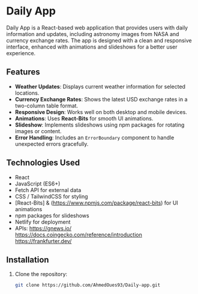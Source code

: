 # Daily App

Daily App is a React-based web application that provides users with daily information and updates, including astronomy images from NASA and currency exchange rates. The app is designed with a clean and responsive interface, enhanced with animations and slideshows for a better user experience.

## Features

 - **Weather Updates**: Displays current weather information for selected locations.
- **Currency Exchange Rates**: Shows the latest USD exchange rates in a two-column table format.
- **Responsive Design**: Works well on both desktop and mobile devices.
- **Animations**: Uses **React-Bits** for smooth UI animations.
- **Slideshow**: Implements slideshows using npm packages for rotating images or content.
- **Error Handling**: Includes an `ErrorBoundary` component to handle unexpected errors gracefully.

## Technologies Used

- React
- JavaScript (ES6+)
- Fetch API for external data
- CSS / TailwindCSS for styling
- [React-Bits] & (https://www.npmjs.com/package/react-bits) for UI animations
- npm packages for slideshows
- Netlify for deployment
- APIs: https://gnews.io/    https://docs.coingecko.com/reference/introduction      https://frankfurter.dev/

## Installation

1. Clone the repository:
   ```bash
   git clone https://github.com/AhmedOues93/Daily-app.git

